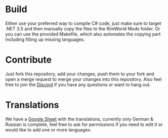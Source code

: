 # Build
Either use your preferred way to compile C# code, just make sure to target .NET 3.5 and then manually copy the files to the RimWorld Mods folder.
Or you can use the provided Makefile, which also automates the copying part including filling up missing languages.

# Contribute
Just fork this repository, add your changes, push them to your fork and open a merge request to merge your changes into this repository.
Also feel free to join the [Discord](https://discord.gg/9YQgxhf) if you have any questions or want to hang out.

# Translations
We have a [Google Sheet](https://docs.google.com/spreadsheets/d/13hHolSrowLZv3_1krxngNAaXnNznvK4aK3tCK9im0Hg/edit?usp=sharing) with the translations, currently only German & Russian is complete, feel free to ask for permissions if you need to edit it or would like to add one or more languages.
